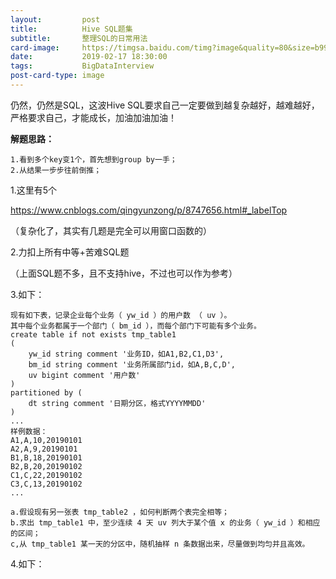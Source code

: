 ```yaml
---
layout:         post
title:          Hive SQL题集
subtitle:       整理SQL的日常用法
card-image:     https://timgsa.baidu.com/timg?image&quality=80&size=b9999_10000&sec=1550409746108&di=db5b5fe133b3d90f0b83f4dc0098322b&imgtype=0&src=http%3A%2F%2Fimg.25pp.com%2Fuploadfile%2Fapp%2Ficon%2F20151018%2F1445137809972635.jpg
date:           2019-02-17 18:30:00
tags:           BigDataInterview
post-card-type: image
---
```


仍然，仍然是SQL，这波Hive SQL要求自己一定要做到越复杂越好，越难越好，严格要求自己，才能成长，加油加油加油！

**解题思路：**

	1.看到多个key变1个，首先想到group by一手；
	2.从结果一步步往前倒推；

1.这里有5个

<https://www.cnblogs.com/qingyunzong/p/8747656.html#_labelTop>

（复杂化了，其实有几题是完全可以用窗口函数的）

2.力扣上所有中等+苦难SQL题

（上面SQL题不多，且不支持hive，不过也可以作为参考）

3.如下：

	现有如下表，记录企业每个业务（ yw_id ）的用户数 （ uv ）。
	其中每个业务都属于一个部门（ bm_id ），而每个部门下可能有多个业务。
	create table if not exists tmp_table1
	(
	    yw_id string comment '业务ID，如A1,B2,C1,D3',
	    bm_id string comment '业务所属部门id，如A,B,C,D',
	    uv bigint comment '用户数'
	)
	partitioned by (
	    dt string comment '日期分区，格式YYYYMMDD'
	)
	...
	样例数据：
	A1,A,10,20190101
	A2,A,9,20190101
	B1,B,18,20190101
	B2,B,20,20190102
	C1,C,22,20190102
	C3,C,13,20190102
	...

    a.假设现有另一张表 tmp_table2 ，如何判断两个表完全相等；
    b.求出 tmp_table1 中，至少连续 4 天 uv 列大于某个值 x 的业务（ yw_id ）和相应的区间；
    c,从 tmp_table1 某一天的分区中，随机抽样 n 条数据出来，尽量做到均匀并且高效。
    
4.如下：


